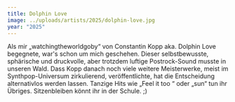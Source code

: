 ```yaml
---
title: Dolphin Love
image: ../uploads/artists/2025/dolphin-love.jpg
year: "2025"
---
```

Als mir „watchingtheworldgoby“ von Constantin Kopp aka.
Dolphin Love begegnete, war's schon um mich geschehen.
Dieser selbstbewusste, sphärische und druckvolle, aber
trotzdem luftige Postrock-Sound musste in unseren Wald.
Dass Kopp danach noch viele weitere Meisterwerke, meist
im Synthpop-Universum zirkulierend, veröffentlichte, hat die
Entscheidung alternativlos werden lassen. Tanzige Hits wie
„Feel it too “ oder „sun“ tun ihr Übriges. Sitzenbleiben könnt
ihr in der Schule. ;)
